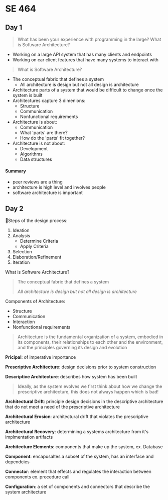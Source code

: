 # SE 464

## Day 1

> What has been your experience with programming in the large? What is Software Architecture?

* Working on a large API system that has many clients and endpoints
* Working on car client features that have many systems to interact with

> What is Software Architecture?

* The conceptual fabric that defines a system
    - All architecture is design but not all design is architecture
* Architecture parts of a system that would be difficult to change once the system is built
* Architectures capture 3 dimenions:
    - Structure
    - Communication
    - Nonfunctional requirements
* Architecture is about:
    - Communication
    - What 'parts' are there?
    - How do the 'parts' fit together?
* Architecture is not about:
    -   Development
    -   Algorithms
    -   Data structures

#### Summary

* peer reviews are a thing
* architecture is high level and involves people
* software architecture is important

## Day 2

Steps of the design process:

1. Ideation
2. Analysis
   - Determine Criteria
   - Apply Criteria
3. Selection
4. Elaboration/Refinement
5. Iteration

What is Software Architecture?

> The conceptual fabric that defines a system
>
> *All architecture is design but not all design is architecture*

Components of Architecture:

- Structure
- Communication
- Interaction
- Nonfunctional requirements

>Architecture is the fundamental organization of a system, embodied in its components, their relationships to each other and the environment, and the principles governing its design and evolution

**Pricipal**: of imperative importance

**Prescriptive Architecture**: design decisions prior to system construction

**Descriptive Architecture**: describes how system has been built

> Ideally, as the system evolves we first think about how we change the prescriptive architecture, this does not always happen which is bad!

**Architectural Drift**: principle design decisions in the descriptive architecture that do not meet a need of the prescriptive architecture

**Architectural Erosion**: architectural drift that violates the prescriptive architecture

**Architectural Recovery**: determining a systems architecture from it's implmentation artifacts

**Architecture Elements**: components that make up the system, ex. Database

**Component**: encapusaltes a subset of the system, has an interface and dependcies

**Connector**: element that effects and regulates the interaction between components ex. procedure call

**Configuration**: a set of components and connectors that describe the system architecture



